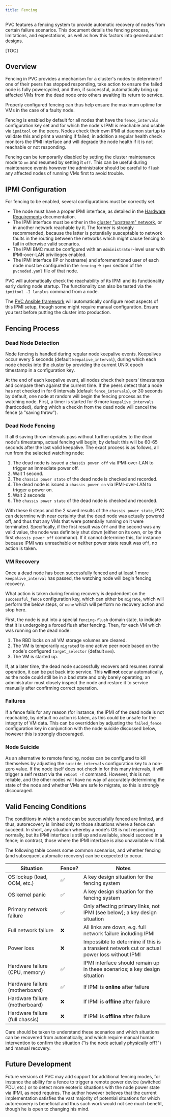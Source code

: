 ```yaml
---
title: Fencing
---
```


PVC features a fencing system to provide automatic recovery of nodes from certain failure scenarios. This document details the fencing process, limitations, and expectations, as well as how this factors into georedundant designs.

[TOC]

## Overview

Fencing in PVC provides a mechanism for a cluster's nodes to determine if one of their peers has stopped responding, take action to ensure the failed node is fully powercycled, and then, if successful, automatically bring up affected VMs from the dead node onto others awaiting its return to service.

Properly configured fencing can thus help ensure the maximum uptime for VMs in the case of a faulty node.

Fencing is enabled by default for all nodes that have the `fence_intervals` configuration key set and for which the node's IPMI is reachable and usable via `ipmitool` on the peers. Nodes check their own IPMI at daemon startup to validate this and print a warning if failed; in addition a regular health check monitors the IPMI interface and will degrade the node health if it is not reachable or not responding.

Fencing can be temporarily disabled by setting the cluster maintenance mode to `on` and resumed by setting it `off`. This can be useful during maintenance events however the administrator should be careful to `flush` any affected nodes of running VMs first to avoid trouble.

## IPMI Configuration

For fencing to be enabled, several configurations must be correctly set.

* The node must have a proper IPMI interface, as detailed in the [Hardware Requirements](hardware-requirements.md#ipmilights-out-management) documentation.
* The IPMI interface must be either in the [cluster "upstream" network](cluster-architecture.md#upstream), or in another network reachable by it. The former is strongly recommended, because the latter is potentially susceptable to network faults in the routing between the networks which might cause fencing to fail in otherwise valid scenarios.
* The IPMI BMC must be configured with an `Administrator`-level user with IPMI-over-LAN privilieges enabled.
* The IPMI interface (IP or hostname) and aforementioned user of each node must be configured in the `fencing` -> `ipmi` section of the `pvcnoded.yaml` file of that node.

PVC will automatically check the reachability of its IPMI and its functionality early during node startup. The functionality can also be tested via the `ipmitool -I lanplus` command from a node.

The [PVC Ansible framework](../deployment/getting-started.md) will automatically configure most aspects of this IPMI setup, though some might require manual configuration. Ensure you test before putting the cluster into production.

## Fencing Process

### Dead Node Detection

Node fencing is handled during regular node keepalive events. Keepalives occur every 5 seconds (default `keepalive_interval`), during which each node checks into the cluster by providing the current UNIX epoch timestamp in a configuration key.

At the end of each keepalive event, all nodes check their peers' timestamps and compare them against the current time. If the peers detect that a node has not checked in for 6 intervals (default `fence_intervals`), or 30 seconds by default, one node at random will begin the fencing process as the watching node. First, a timer is started for 6 more `keepalive_intervals` (hardcoded), during which a checkin from the dead node will cancel the fence (a "saving throw").

### Dead Node Fencing

If all 6 saving throw intervals pass without further updates to the dead node's timestamp, actual fencing will begin; by default this will be 60-65 seconds after the last valid keepalive. The exact process is as follows, all run from the selected watching node:

1. The dead node is issued a `chassis power off` via IPMI-over-LAN to trigger an immediate power off.
1. Wait 1 second.
1. The `chassis power state` of the dead node is checked and recorded.
1. The dead node is issued a `chassis power on` via IPMI-over-LAN to trigger a power on.
1. Wait 2 seconds
1. The `chassis power state` of the dead node is checked and recorded.

With these 6 steps and the 2 saved results of the `chassis power state`, PVC can determine with near certainty that the dead node was actually powered off, and thus that any VMs that were potentially running on it were terminated. Specifically, if the first result was `Off` and the second was any valid value, the node was definitely shut down (either on its own, or by the first `chassis power off` command). If it cannot determine this, for instance because IPMI was unreachable or neither power state result was `Off`, no action is taken.

### VM Recovery

Once a dead node has been successfully fenced and at least 1 more `keepalive_interval` has passed, the watching node will begin fencing recovery.

What action is taken during fencing recovery is depdendent on the `successful_fence` configuration key, which can either be `migrate`, which will perform the below steps, or `none` which will perform no recovery action and stop here.

First, the node is put into a special `fencing-flush` domain state, to indicate that it is undergoing a forced flush after fencing. Then, for each VM which was running on the dead node:

1. The RBD locks on all VM storage volumes are cleared.
1. The VM is temporarily `migrate`d to one active peer node based on the node's configured `target_selector` (default `mem`).
1. The VM is started up.

If, at a later time, the dead node successfully recovers and resumes normal operation, it can be put back into service. This **will not** occur automatically, as the node could still be in a bad state and only barely operating; an administrator must closely inspect the node and restore it to service manually after confirming correct operation.

### Failures

If a fence fails for any reason (for instance, the IPMI of the dead node is not reachable), by default no action is taken, as this could be unsafe for the integrity of VM data. This can be overridden by adjusting the `failed_fence` configuration key in conjunction with the node suicide discussed below, however this is strongly discouraged.

### Node Suicide

As an alternative to remote fencing, nodes can be configured to kill themselves by adjusting the `suicide_intervals` configuration key to a non-zero value. If the node itself does not check in for this many intervals, it will trigger a self restart via the `reboot -f` command. However, this is not reliable, and the other nodes will have no way of accurately determining the state of the node and whether VMs are safe to migrate, so this is strongly discouraged.

## Valid Fencing Conditions

The conditions in which a node can be successfully fenced are limited, and thus, autorecovery is limited only to those situations where a fence can succeed. In short, any situation whereby a node's OS is not responding normally, but its IPMI interface is still up and available, should succeed in a fence; in contrast, those where the IPMI interface is also unavailable will fail.

The following table covers some common scenarios, and whether fencing (and subsequent automatic recovery) can be exepected to occur.

| Situation | Fence? | Notes |
| --------- | --------------------- | ----- |
| OS lockup (load, OOM, etc.) | ✅ | A key design situation for the fencing system |
| OS kernel panic | ✅ | A key design situation for the fencing system |
| Primary network failure | ✅ | Only affecting primary links, not IPMI (see below); a key design situation |
| Full network failure | ❌ | All links are down, e.g. full network failure including IPMI |
| Power loss | ❌ | Impossible to determine if this is a transient network cut or actual power loss without IPMI |
| Hardware failure (CPU, memory) | ✅ | IPMI interface should remain up in these scenarios; a key design situation |
| Hardware failure (motherboard) | ✅ | If IPMI is **online** after failure |
| Hardware failure (motherboard) | ❌ | If IPMI is **offline** after failure |
| Hardware failure (full chassis) | ❌ | If IPMI is **offline** after failure |

Care should be taken to understand these scenarios and which situations can be recovered from automatically, and which require manual human intervention to confirm the situation ("is the node actually physically off?") and manual recovery.

## Future Development

Future versions of PVC may add support for additional fencing modes, for instance the ability for a fence to trigger a remote power device (switched PDU, etc.) or to detect more esoteric situations with the node power state via IPMI, as need requires. The author however believes that the current implementation satisfies the vast majority of potential situations for which autorecovery is beneficial and thus such work would not see much benefit, though he is open to changing his mind.
